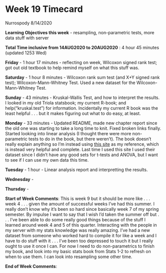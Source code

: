 Week 19 Timecard
================
Nurrospody
8/14/2020

**Learning Objectives this week** - resampling, non-parametric tests,
more data stuff with server

**Total Time inclusive from 14AUG2020 to 20AUG2020** : 4 hour 45 minutes
(updated 1253 Wed)

**Friday** - 1 hour 17 minutes - reflecting on week, Wilcoxon signed
rank test; got out old textbook to help remind myself on what this stuff
was.

**Saturday** - 1 hour 8 minutes - Wilcoxon rank sum test (and X+Y signed
rank test); Wilcoxon-Mann-Whitney Test. Used a new dataset for the
Wilcoxon-Mann-Whitney Test.

**Sunday** - 43 minutes - Kruskal-Wallis Test, and how to interpret the
results. I looked in my old Triola statsbook; my current R-book; and
help(“kruskal.test”) for information. Incidentally my current R book was
the least helpful . . . but it makes figuring out what to do easy, at
least.

**Monday** - 33 minutes - Updated README, made new chapter report since
the old one was starting to take a long time to knit. Fixed broken links
finally.  
Started looking into linear analysis (I thought there were more
non-parametric tests to do in the book, but there weren’t). The book
doesn’t really explain anything so I’m instead using [this
site](https://www.scribbr.com/statistics/simple-linear-regression/) as
my reference, which is instead very helpful and complete. Last time I
used this site I used their dataset since I didn’t have any good sets
for t-tests and ANOVA, but I want to see if I can use my own data this
time.

**Tuesday** - 1 hour - Linear analysis report and interpretting the
results.

**Wednesday** -

**Thursday** -

**Start of Week Comments**: This is week 9 but it should be more like .
. . week 4 . . . given the amount of successful weeks I’ve had this
summer. I really don’t know why it’s been so hard since basically week 7
of my spring semester. By impulse I want to say that I wish I’d taken
the summer off but . . . I’ve been able to do some really good things
because of the stuff I learned around week 4 and 5 of this quarter.
Interacting with the people in my server with my stats knowledge was
really amazing. I’ve had a new dataset from someone who worked hard to
compile it for like a week and I have to do stuff with it . . . I’ve
been too depressed to touch it but I really ought to use it once I can.
For now I need to do non-parametrics to finish my book, and look into my
basic stats book from Stats 1-2 to refresh on when to use them. I can
look into resampling some other time.

**End of Week Comments**:
